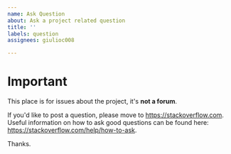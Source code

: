 ```yaml
---
name: Ask Question
about: Ask a project related question
title: ''
labels: question
assignees: giulioc008

---
```


<!-- WARNING: Ignoring this template could lead to the issue being closed as incomplete -->

# Important
This place is for issues about the project, it's **not a forum**.

If you'd like to post a question, please move to https://stackoverflow.com. Useful information on how to ask good questions can be found here: https://stackoverflow.com/help/how-to-ask.

Thanks.
